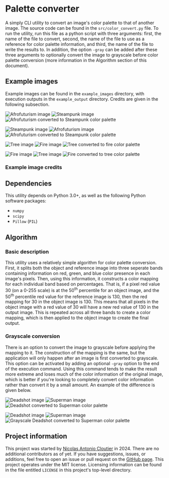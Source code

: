 # Palette converter

A simply CLI utility to convert an image's color palette to that of another image. The source code can be found in the `src/color_convert.py` file. To run the utility, run this file as a python script with three arguments: first, the name of the file to convert, second, the name of the file to use as a reference for color palette information, and third, the name of the file to write the results to. In addition, the option `-gray` can be added after these three arguments to optionally convert the image to grayscale before color palette conversion (more information in the Algorithm section of this document).

## Example images
Example images can be found in the `example_images` directory, with execution outputs in the `example_output` directory. Credits are given in the following subsection.

![Afrofuturism image](example_images/afrofuturism.png) ![Steampunk image](example_images/steampunk.jpg) ![Afrofuturism converted to Steampunk color palette](example_output/afrofuturism-steampunk.jpg)

![Steampunk image](example_images/steampunk.jpg) ![Afrofuturism image](example_images/afrofuturism.png) ![Afrofuturism converted to Steampunk color palette](example_output/steampunk-afrofuturism.jpg)

![Tree image](example_images/tree.jpg) ![Fire image](example_images/fire.jpg) ![Tree converted to fire color palette](example_output/tree-fire.jpg)

![Fire image](example_images/fire.jpg) ![Tree image](example_images/tree.jpg) ![Fire converted to tree color palette](example_output/fire-tree.jpg)

### Example image credits

## Dependencies
This utility depends on Python 3.0+, as well as the following Python software packages:
- `numpy`
- `scipy`
- `Pillow` (`PIL`)

## Algorithm

### Basic description
This utility uses a relatively simple algorithm for color palette conversion. First, it splits both the object and reference image into three seperate bands containing information on red, green, and blue color presence in each image's pixels. Then, using this information, it constructs a color mapping for each individual band based on percentages. That is, if a pixel red value 30 (on a 0-255 scale) is at the 50<sup>th</sup> percentile for an object image, and the 50<sup>th</sup> percentile red value for the reference image is 130, then the red mapping for 30 in the object image is 130. This means that all pixels in the object image with a red value of 30 will have a new red value of 130 in the output image. This is repeated across all three bands to create a color mapping, which is then applied to the object image to create the final output.

### Grayscale conversion
There is an option to convert the image to grayscale before applying the mapping to it. The construction of the mapping is the same, but the application will only happen after an image is first converted to grayscale. This option can be activated by adding an optional `-gray` option to the end of the execution command. Using this command tends to make the result more extreme and loses much of the color information of the original image, which is better if you're looking to completely convert color information rather than convert it by a small amount. An example of the difference is given below.

![Deadshot image](example_images/deadshot.jpg) ![Superman image](example_images/superman.jpg) ![Deadshot converted to Superman color palette](example_output/deadshot-superman.jpg)

![Deadshot image](example_images/deadshot.jpg) ![Superman image](example_images/superman.jpg) ![Grayscale Deadshot converted to Superman color palette](example_output/deadshot-superman-gray.jpg)

## Project information
This project was started by [Nicolas Antonio Cloutier](mailto:nicocloutier1@gmail.com) in 2024. There are no additional contributors as of yet. If you have suggestions, issues, or additions, feel free to open an issue or pull request on the [GitHub page](https://github.com/NicoACloutier/arxiv_ret). This project operates under the MIT license. Licensing information can be found in the file entitled `LICENSE` in this project's top-level directory.